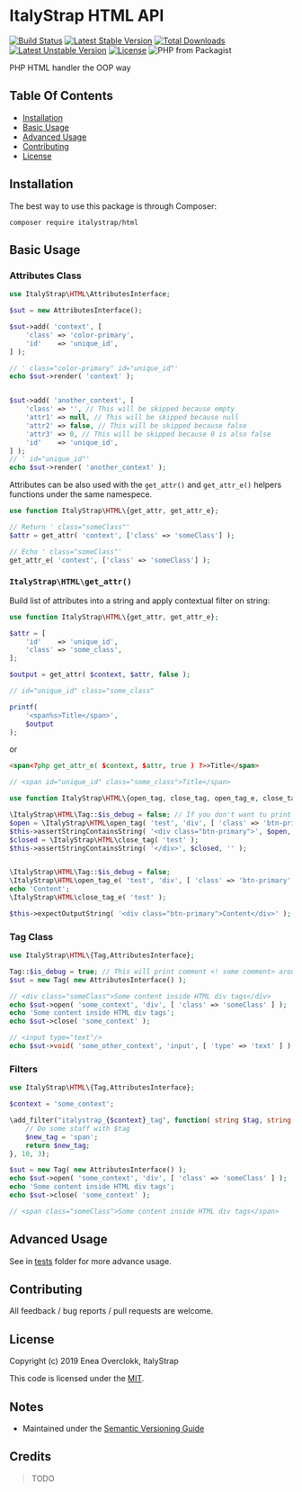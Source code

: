 # ItalyStrap HTML API

[![Build Status](https://travis-ci.org/ItalyStrap/html.svg?branch=master)](https://travis-ci.org/ItalyStrap/html)
[![Latest Stable Version](https://img.shields.io/packagist/v/italystrap/html.svg)](https://packagist.org/packages/italystrap/html)
[![Total Downloads](https://img.shields.io/packagist/dt/italystrap/html.svg)](https://packagist.org/packages/italystrap/html)
[![Latest Unstable Version](https://img.shields.io/packagist/vpre/italystrap/html.svg)](https://packagist.org/packages/italystrap/html)
[![License](https://img.shields.io/packagist/l/italystrap/html.svg)](https://packagist.org/packages/italystrap/html)
![PHP from Packagist](https://img.shields.io/packagist/php-v/italystrap/html)

PHP HTML handler the OOP way

## Table Of Contents

* [Installation](#installation)
* [Basic Usage](#basic-usage)
* [Advanced Usage](#advanced-usage)
* [Contributing](#contributing)
* [License](#license)

## Installation

The best way to use this package is through Composer:

```CMD
composer require italystrap/html
```

## Basic Usage

### Attributes Class

```php
use ItalyStrap\HTML\AttributesInterface;

$sut = new AttributesInterface();

$sut->add( 'context', [
    'class'	=> 'color-primary',
    'id'	=> 'unique_id',
] );

// ' class="color-primary" id="unique_id"'
echo $sut->render( 'context' );


$sut->add( 'another_context', [
    'class'	=> '', // This will be skipped because empty
    'attr1'	=> null, // This will be skipped because null
    'attr2'	=> false, // This will be skipped because false
    'attr3'	=> 0, // This will be skipped because 0 is also false
    'id'	=> 'unique_id',
] );
// ' id="unique_id"'
echo $sut->render( 'another_context' );
```

Attributes can be also used with the `get_attr()` and `get_attr_e()` helpers functions under the same namespece.

```php
use function ItalyStrap\HTML\{get_attr, get_attr_e};

// Return ' class="someClass"'
$attr = get_attr( 'context', ['class' => 'someClass'] );

// Echo ' class="someClass"'
get_attr_e( 'context', ['class' => 'someClass'] );
```

### `ItalyStrap\HTML\get_attr()`

Build list of attributes into a string and apply contextual filter on string:

```php
use function ItalyStrap\HTML\{get_attr, get_attr_e};

$attr = [
	'id'	=> 'unique_id',
	'class'	=> 'some_class',
];

$output = get_attr( $context, $attr, false );

// id="unique_id" class="some_class"

printf(
	'<span%s>Title</span>',
	$output
);
```

or

```html
<span<?php get_attr_e( $context, $attr, true ) ?>>Title</span>
```

```php
// <span id="unique_id" class="some_class">Title</span>
```

```php
use function ItalyStrap\HTML\{open_tag, close_tag, open_tag_e, close_tag_e};

\ItalyStrap\HTML\Tag::$is_debug = false; // If you don't want tu print debug comments
$open = \ItalyStrap\HTML\open_tag( 'test', 'div', [ 'class' => 'btn-primary' ] );
$this->assertStringContainsString( '<div class="btn-primary">', $open, '' );
$closed = \ItalyStrap\HTML\close_tag( 'test' );
$this->assertStringContainsString( '</div>', $closed, '' );


\ItalyStrap\HTML\Tag::$is_debug = false;
\ItalyStrap\HTML\open_tag_e( 'test', 'div', [ 'class' => 'btn-primary' ] );
echo 'Content';
\ItalyStrap\HTML\close_tag_e( 'test' );

$this->expectOutputString( '<div class="btn-primary">Content</div>' );
```


### Tag Class

```php
use ItalyStrap\HTML\{Tag,AttributesInterface};

Tag::$is_debug = true; // This will print comment <! some comment> around the output for debugging, you can see it with ctrl + u key in the browser
$sut = new Tag( new AttributesInterface() );

// <div class="someClass">Some content inside HTML div tags</div>
echo $sut->open( 'some_context', 'div', [ 'class' => 'someClass' ] );
echo 'Some content inside HTML div tags';
echo $sut->close( 'some_context' );

// <input type="text"/>
echo $sut->void( 'some_other_context', 'input', [ 'type' => 'text' ] );
```

### Filters

```php
use ItalyStrap\HTML\{Tag,AttributesInterface};

$context = 'some_context';

\add_filter("italystrap_{$context}_tag", function( string $tag, string $context, Tag $obj) {
    // Do some staff with $tag
    $new_tag = 'span';
    return $new_tag;
}, 10, 3);

$sut = new Tag( new AttributesInterface() );
echo $sut->open( 'some_context', 'div', [ 'class' => 'someClass' ] );
echo 'Some content inside HTML div tags';
echo $sut->close( 'some_context' );

// <span class="someClass">Some content inside HTML div tags</span>
```

## Advanced Usage

See in [tests](tests) folder for more advance usage.

## Contributing

All feedback / bug reports / pull requests are welcome.

## License

Copyright (c) 2019 Enea Overclokk, ItalyStrap

This code is licensed under the [MIT](LICENSE).

## Notes

*  Maintained under the [Semantic Versioning Guide](http://semver.org)

## Credits

> TODO